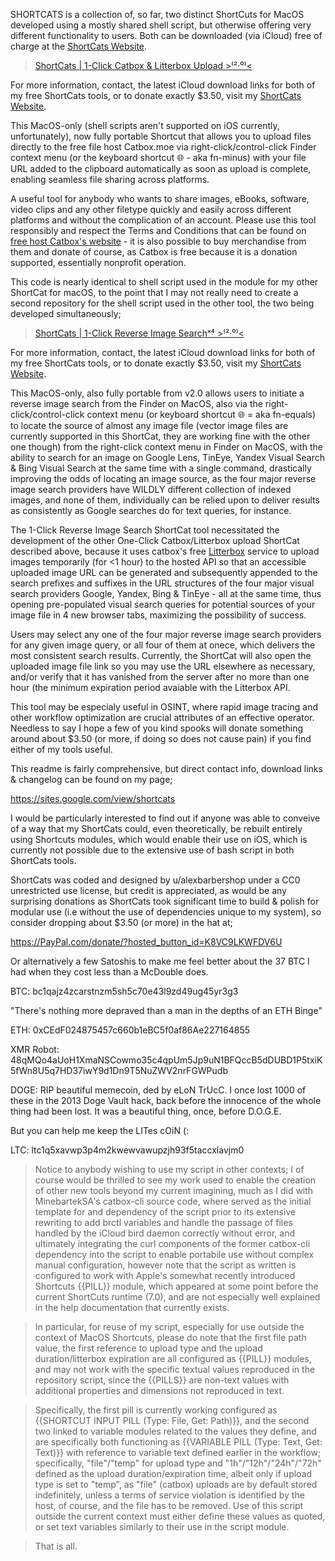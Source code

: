   SHORTCATS is a collection of, so far, two distinct ShortCuts for MacOS developed using a mostly 
shared shell script, but otherwise offering very different functionality to users. Both can be
downloaded (via iCloud) free of charge at the [ShortCats Website](https://sites.google.com/view/shortcats).

> [ShortCats | 1-Click Catbox & Litterbox Upload >⁽²·⁰⁾< ](https://sites.google.com/view/shortcats)

  For more information, contact, the latest iCloud download links for both of my free ShortCats tools,
or to donate exactly $3.50, visit my [ShortCats Website](https://sites.google.com/view/shortcats).

  This MacOS-only (shell scripts aren't supported on iOS currently, unfortunately), now fully portable 
Shortcut that allows you to upload files directly to the free file host Catbox.moe via right-click/control-click 
Finder context menu (or the keyboard shortcut 🌐︎ - aka fn-minus) with your file URL added to the 
clipboard automatically as soon as upload is complete, enabling seamless file sharing across platforms.

  A useful tool for anybody who wants to share images, eBooks, software, video clips and any other
filetype quickly and easily across different platforms and without the complication of an account.
Please use this tool responsibly and respect the Terms and Conditions that can be found on [free 
host Catbox's website](https://catbox.moe) - it is also possible to buy merchandise from them and donate
of course, as Catbox is free because it is a donation supported, essentially nonprofit operation.

  This code is nearly identical to shell script used in the module for my other ShortCat for macOS, to the point
that I may not really need to create a second repository for the shell script used in the other tool, the two
being developed simultaneously; 


> [ShortCats | 1-Click Reverse Image Searchˣ⁴  >⁽²·⁰⁾<](https://sites.google.com/view/shortcats)

For more information, contact, the latest iCloud download links for both of my free ShortCats tools,
or to donate exactly $3.50, visit my [ShortCats Website](https://sites.google.com/view/shortcats).

  This MacOS-only, also fully portable from v2.0 allows users to initiate a reverse image search from the 
Finder on MacOS, also via the right-click/control-click context menu (or keyboard shortcut 🌐︎ = aka fn-equals)
to locate the source of almost any image file (vector image files are currently supported in this ShortCat, they 
are working fine with the other one though) from the right-click context menu in Finder on MacOS, with the 
ability to search for an image on Google Lens, TinEye, Yandex Visual Search & Bing Visual Search at the same time
with a single command, drastically improving the odds of locating an image source, as the four major reverse 
image search providers have WILDLY different collection of indexed images, and none of them, individually 
can be relied upon to deliver results as consistently as Google searches do for text queries, for instance.

  The 1-Click Reverse Image Search ShortCat tool necessitated the development of the other 
One-Click Catbox/Litterbox upload ShortCat described above,  because it uses catbox's free 
[Litterbox](http://litter.catbox.moe/) service to upload images temporarily (for <1 hour) 
to the hosted API so that an accessible uploaded image URL can be generated and subsequently appended 
to the search prefixes and suffixes in the URL structures of the four major visual search providers 
Google, Yandex, Bing & TinEye - all at the same time, thus opening pre-populated visual search queries 
for potential sources of your image file in 4 new browser tabs, maximizing the possibility of success.

  Users may select any one of the four major reverse image search providers for any given image
query, or all four of them at onece, which delivers the most consistent search results.  Currently,
the ShortCat will also open the uploaded image file link so you may use the URL elsewhere as 
necessary, and/or verify that it has vanished from the server after no more than one hour (the minimum
expiration period avaiable with the Litterbox API.

  This tool may be especialy useful in OSINT, where rapid image tracing and other workflow optimization are
crucial attributes of an effective operator.  Needless to say I hope a few of you kind spooks will donate 
something around about $3.50 (or more, if doing so does not cause pain) if you find either of my tools useful.

  This readme is fairly comprehensive, but direct contact info, download links & changelog can be found on my page;
  
  https://sites.google.com/view/shortcats

  I would be particularly interested to find out if anyone was able to conveive of a way that my ShortCats could,
even theoretically, be rebuilt entirely using Shortcuts modules, which would enable their use on iOS, which
is currently not possible due to the extensive use of bash script in both ShortCats tools.

  ShortCats was coded and designed by u/alexbarbershop under a CC0 unrestricted use license, but credit is appreciated,
as would be any surprising donations as ShortCats took significant time to build & polish for modular use (i.e without 
the use of dependencies unique to my system), so consider dropping about $3.50 (or more) in the hat at;
    
  https://PayPal.com/donate/?hosted_button_id=K8VC9LKWFDV6U 
  
Or alternatively a few Satoshis to make me feel better about the 37 BTC I had when they cost less than a McDouble does. 
    
  BTC:  bc1qajz4zcarstnzm5sh5c70e43l9zd49ug45yr3g3

"There's nothing more depraved than a man in the depths of an ETH Binge" 
    
  ETH:  0xCEdF024875457c660b1eBC5f0af86Ae227164855

XMR Robot: 48qMQo4aUoH1XmaNSCowmo35c4qpUm5Jp9uN1BFQccB5dDUBD1P5txiK5fWn8U5q7HD37iwY9d1Dn9T5NuZWV2nrFGWPudb

  DOGE: RIP beautiful memecoin, ded by eLoN TrUcC.  I once lost 1000 of these in the 2013 Doge Vault hack, back before the 
innocence of the whole thing had been lost.  It was a beautiful thing, once, before D.O.G.E.

  But you can help me keep the LITes cOiN (: 
  
LTC:  ltc1q5xavwp3p4m2kwewvawupzjh93f5taccxlavjm0

  >   Notice to anybody wishing to use my script in other contexts; I of course would be thrilled to see my work used to enable
> the creation of other new tools beyond my current imagining, much as I did with MinebartekSA's catbox-cli source code,
> where served as the initial template for and dependency of the script prior to its extensive rewriting to add brctl variables
> and handle the passage of files handled by the iCloud bird daemon correctly without error, and ultimately integrating the
> curl components of the former catbox-cli dependency into the script to enable portabile use without complex manual configuration,
> however note that the script as written is configured to work with Apple's somewhat recently introduced Shortcuts {{PILL}}
> module, which appeared at some point before the current ShortCuts runtime (7.0), and are not especially well explained in
> the help documentation that currently exists.

  >   In particular, for reuse of my script, especially for use outside the context of MacOS Shortcuts, please do note
> that the first file path value, the first reference to upload type and the upload duration/litterbox expiration are all
> configured as {{PILL}} modules, and may not work with the specific textual values reproduced in the repository script,
> since the {{PILLS}} are non-text values with additional properties and dimensions not reproduced in text.

  >  Specifically, the first pill is currently working configured as {{SHORTCUT INPUT PILL (Type: File, Get: Path)}},
> and the second two linked to variable modules related to the values they define, and are specifically both functioning as
> {{VARIABLE PILL (Type: Text, Get: Text)}} with reference to variable text defined earlier in the workflow; specifically,
> "file"/"temp" for upload type and "1h"/"12h"/"24h"/"72h" defined as the upload duration/expiration time, albeit only if
> upload type is set to "temp", as "file" (catbox) uploads are by default stored indefinitely, unless a terms of service
> violation is identified by the host, of course, and the file has to be removed.  Use of this script outside the current
> context must either define these values as quoted, or set text variables similarly to their use in the script module.

  > That is all.
